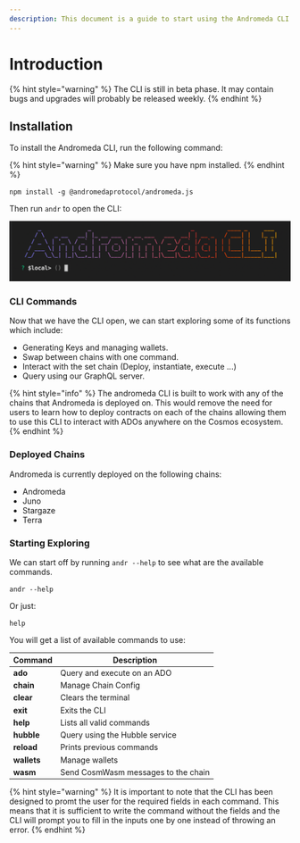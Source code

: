 ```yaml
---
description: This document is a guide to start using the Andromeda CLI.
---
```


# Introduction

{% hint style="warning" %}
The CLI is still in beta phase. It may contain bugs and upgrades will probably be released weekly.
{% endhint %}

## Installation

To install the Andromeda CLI, run the following command:

{% hint style="warning" %}
Make sure you have npm installed.
{% endhint %}

```
npm install -g @andromedaprotocol/andromeda.js
```

Then run `andr`  to open the CLI:

![Andromeda CLI ](../.gitbook/assets/ANDROMEDA-CLI.png)

### CLI Commands

Now that we have the CLI open, we can start exploring some of its functions which include:

* Generating Keys and managing wallets.
* Swap between chains with one command.
* Interact with the set chain (Deploy, instantiate, execute ...)
* Query using our GraphQL server.

{% hint style="info" %}
The andromeda CLI is built to work with any of the chains that Andromeda is deployed on. This would remove the need for users to learn how to deploy contracts on each of the chains allowing them to use this CLI to interact with ADOs anywhere on the Cosmos ecosystem.&#x20;
{% endhint %}

### Deployed Chains

Andromeda is currently deployed on the following chains:

* Andromeda
* Juno
* Stargaze
* Terra

### Starting Exploring

We can start off by running `andr --help` to see what are the available commands.&#x20;

```
andr --help 
```

Or just:

```
help
```

You will get a list of available commands to use:

| Command     | Description                         |
| ----------- | ----------------------------------- |
| **ado**     | Query and execute on an ADO         |
| **chain**   | Manage Chain Config                 |
| **clear**   | Clears the terminal                 |
| **exit**    | Exits the CLI                       |
| **help**    | Lists all valid commands            |
| **hubble**  | Query using the Hubble service      |
| **reload**  | Prints previous commands            |
| **wallets** | Manage wallets                      |
| **wasm**    | Send CosmWasm messages to the chain |

{% hint style="warning" %}
It is important to note that the CLI has been designed to promt the user for the required fields in each command. This means that it is sufficient to write the command without the fields and the CLI will prompt you to fill in the inputs one by one instead of throwing an error.&#x20;
{% endhint %}
